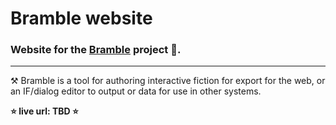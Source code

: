 # Bramble website

### Website for the  [Bramble](https://github.com/animalphase/bramble) project 🌱.

---

⚒ Bramble is a tool for authoring interactive fiction for export for the web, or an IF/dialog editor to output or data for use in other systems.

**⭐️ live url: TBD ⭐️**
